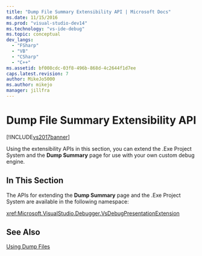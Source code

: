 ```yaml
---
title: "Dump File Summary Extensibility API | Microsoft Docs"
ms.date: 11/15/2016
ms.prod: "visual-studio-dev14"
ms.technology: "vs-ide-debug"
ms.topic: conceptual
dev_langs: 
  - "FSharp"
  - "VB"
  - "CSharp"
  - "C++"
ms.assetid: bf008cdc-03f8-496b-868d-4c2644f1d7ee
caps.latest.revision: 7
author: MikeJo5000
ms.author: mikejo
manager: jillfra
---
```

# Dump File Summary Extensibility API
[!INCLUDE[vs2017banner](../includes/vs2017banner.md)]

Using the extensibility APIs in this section, you can extend the .Exe Project System and the **Dump Summary** page for use with your own custom debug engine.  
  
## In This Section  
 The APIs for extending the **Dump Summary** page and the .Exe Project System are available in the following namespace:  
  
 <xref:Microsoft.VisualStudio.Debugger.VsDebugPresentationExtension>  
  
## See Also  
 [Using Dump Files](../debugger/using-dump-files.md)
